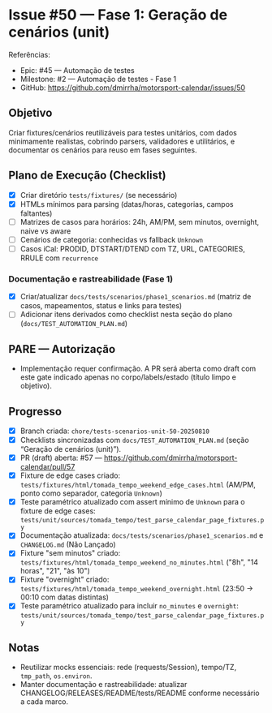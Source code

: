 # Issue #50 — Fase 1: Geração de cenários (unit)

Referências:
- Epic: #45 — Automação de testes
- Milestone: #2 — Automação de testes - Fase 1
- GitHub: https://github.com/dmirrha/motorsport-calendar/issues/50

## Objetivo
Criar fixtures/cenários reutilizáveis para testes unitários, com dados minimamente realistas, cobrindo parsers, validadores e utilitários, e documentar os cenários para reuso em fases seguintes.

## Plano de Execução (Checklist)
- [x] Criar diretório `tests/fixtures/` (se necessário)
- [x] HTMLs mínimos para parsing (datas/horas, categorias, campos faltantes)
- [ ] Matrizes de casos para horários: 24h, AM/PM, sem minutos, overnight, naive vs aware
- [ ] Cenários de categoria: conhecidas vs fallback `Unknown`
- [ ] Casos iCal: PRODID, DTSTART/DTEND com TZ, URL, CATEGORIES, RRULE com `recurrence`

### Documentação e rastreabilidade (Fase 1)
- [x] Criar/atualizar `docs/tests/scenarios/phase1_scenarios.md` (matriz de casos, mapeamentos, status e links para testes)
- [ ] Adicionar itens derivados como checklist nesta seção do plano (`docs/TEST_AUTOMATION_PLAN.md`)

## PARE — Autorização
- Implementação requer confirmação. A PR será aberta como draft com este gate indicado apenas no corpo/labels/estado (título limpo e objetivo).

## Progresso
- [x] Branch criada: `chore/tests-scenarios-unit-50-20250810`
- [x] Checklists sincronizadas com `docs/TEST_AUTOMATION_PLAN.md` (seção “Geração de cenários (unit)”).
 - [x] PR (draft) aberta: #57 — https://github.com/dmirrha/motorsport-calendar/pull/57
 - [x] Fixture de edge cases criado: `tests/fixtures/html/tomada_tempo_weekend_edge_cases.html` (AM/PM, ponto como separador, categoria `Unknown`)
 - [x] Teste paramétrico atualizado com assert mínimo de `Unknown` para o fixture de edge cases: `tests/unit/sources/tomada_tempo/test_parse_calendar_page_fixtures.py`
 - [x] Documentação atualizada: `docs/tests/scenarios/phase1_scenarios.md` e `CHANGELOG.md` (Não Lançado)
 - [x] Fixture "sem minutos" criado: `tests/fixtures/html/tomada_tempo_weekend_no_minutes.html` ("8h", "14 horas", "21", "às 10")
 - [x] Fixture "overnight" criado: `tests/fixtures/html/tomada_tempo_weekend_overnight.html` (23:50 → 00:10 com datas distintas)
 - [x] Teste paramétrico atualizado para incluir `no_minutes` e `overnight`: `tests/unit/sources/tomada_tempo/test_parse_calendar_page_fixtures.py`

## Notas
- Reutilizar mocks essenciais: rede (requests/Session), tempo/TZ, `tmp_path`, `os.environ`.
- Manter documentação e rastreabilidade: atualizar CHANGELOG/RELEASES/README/tests/README conforme necessário a cada marco.
